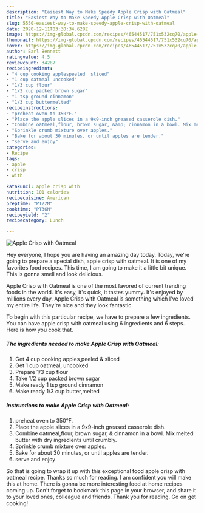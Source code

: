 ```yaml
---
description: "Easiest Way to Make Speedy Apple Crisp with Oatmeal"
title: "Easiest Way to Make Speedy Apple Crisp with Oatmeal"
slug: 5550-easiest-way-to-make-speedy-apple-crisp-with-oatmeal
date: 2020-12-11T03:30:34.628Z
image: https://img-global.cpcdn.com/recipes/46544517/751x532cq70/apple-crisp-with-oatmeal-recipe-main-photo.jpg
thumbnail: https://img-global.cpcdn.com/recipes/46544517/751x532cq70/apple-crisp-with-oatmeal-recipe-main-photo.jpg
cover: https://img-global.cpcdn.com/recipes/46544517/751x532cq70/apple-crisp-with-oatmeal-recipe-main-photo.jpg
author: Earl Bennett
ratingvalue: 4.5
reviewcount: 34287
recipeingredient:
- "4 cup cooking applespeeled  sliced"
- "1 cup oatmeal uncooked"
- "1/3 cup flour"
- "1/2 cup packed brown sugar"
- "1 tsp ground cinnamon"
- "1/3 cup buttermelted"
recipeinstructions:
- "preheat oven to 350°F."
- "Place the apple slices in a 9x9-inch greased casserole dish."
- "Combine oatmeal,flour, brown sugar, &amp; cinnamon in a bowl. Mix melted butter with dry ingredients until crumbly."
- "Sprinkle crumb mixture over apples."
- "Bake for about 30 minutes, or until apples are tender."
- "serve and enjoy"
categories:
- Recipe
tags:
- apple
- crisp
- with

katakunci: apple crisp with 
nutrition: 101 calories
recipecuisine: American
preptime: "PT22M"
cooktime: "PT36M"
recipeyield: "2"
recipecategory: Lunch

---
```



![Apple Crisp with Oatmeal](https://img-global.cpcdn.com/recipes/46544517/751x532cq70/apple-crisp-with-oatmeal-recipe-main-photo.jpg)

Hey everyone, I hope you are having an amazing day today. Today, we're going to prepare a special dish, apple crisp with oatmeal. It is one of my favorites food recipes. This time, I am going to make it a little bit unique. This is gonna smell and look delicious.



Apple Crisp with Oatmeal is one of the most favored of current trending foods in the world. It's easy, it's quick, it tastes yummy. It's enjoyed by millions every day. Apple Crisp with Oatmeal is something which I've loved my entire life. They're nice and they look fantastic.


To begin with this particular recipe, we have to prepare a few ingredients. You can have apple crisp with oatmeal using 6 ingredients and 6 steps. Here is how you cook that.

<!--inarticleads1-->

##### The ingredients needed to make Apple Crisp with Oatmeal:

1. Get 4 cup cooking apples,peeled &amp; sliced
1. Get 1 cup oatmeal, uncooked
1. Prepare 1/3 cup flour
1. Take 1/2 cup packed brown sugar
1. Make ready 1 tsp ground cinnamon
1. Make ready 1/3 cup butter,melted




<!--inarticleads2-->

##### Instructions to make Apple Crisp with Oatmeal:

1. preheat oven to 350°F.
1. Place the apple slices in a 9x9-inch greased casserole dish.
1. Combine oatmeal,flour, brown sugar, &amp; cinnamon in a bowl. Mix melted butter with dry ingredients until crumbly.
1. Sprinkle crumb mixture over apples.
1. Bake for about 30 minutes, or until apples are tender.
1. serve and enjoy




So that is going to wrap it up with this exceptional food apple crisp with oatmeal recipe. Thanks so much for reading. I am confident you will make this at home. There is gonna be more interesting food at home recipes coming up. Don't forget to bookmark this page in your browser, and share it to your loved ones, colleague and friends. Thank you for reading. Go on get cooking!
